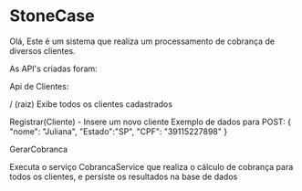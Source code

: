 # StoneCase

Olá, 
Este é um sistema que realiza um processamento de cobrança de diversos clientes.

As API's criadas foram:

Api de Clientes:

/ (raiz) 
Exibe todos os clientes cadastrados 

Registrar(Cliente) - Insere um novo cliente
Exemplo de dados para POST:
{
  "nome": "Juliana",
  "Estado":"SP",
  "CPF": "39115227898"
}

GerarCobranca

Executa o serviço CobrancaService que realiza o cálculo de cobrança para todos os clientes, e persiste os resultados na base de dados


